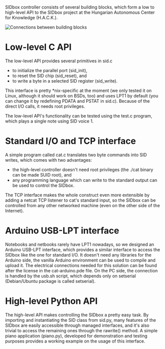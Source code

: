 SIDbox controller consists of several building blocks, which form a low to high-level API to the SIDbox project at the Hungarian Autonomous Center for Knowledge (H.A.C.K.).

![Connections between building blocks](http://vsza.hu/sidbox-connections.png)

Low-level C API
===============

The low-level API provides several primitives in sid.c

 - to initialize the parallel port (sid_init),
 - to reset the SID chip (sid_reset), and
 - to write a byte in a selected SID register (sid_write).

This interface is pretty *nix-specific at the moment (we only tested it on Linux, although it should work on BSDs, too) and uses LPT1 by default (you can change it by redefining PDATA and PSTAT in sid.c). Because of the direct I/O calls, it needs root privileges.

The low-level API's functionality can be tested using the test.c program, which plays a single note using SID voice 1.

Standard I/O and TCP interface
==============================

A simple program called cat.c translates two byte commands into SID writes, which comes with two advantages:

 - the high-level controller doesn't need root privileges (the ./cat binary can be made SUID root), and
 - any programming language which can write to the standard output can be used to control the SIDbox.

The TCP interface makes the whole construct even more extensible by adding a netcat TCP listener to cat's standard input, so the SIDbox can be controlled from any other networked machine (even on the other side of the Internet).

Arduino USB-LPT interface
=========================

Notebooks and netbooks rarely have LPT1 nowadays, so we designed an Arduino USB-LPT interface, which provides a similar interface to access the SIDbox like the one for standard I/O. It doesn't need any libraries for the Arduino side, the vanilla Arduino environment can be used to compile and upload it. The electrical connections needed for this solution can be found after the license in the cat-arduino.pde file. On the PC side, the connection is handled by the usb.sh script, which depends only on setserial (Debian/Ubuntu package is called setserial).

High-level Python API
=====================

The high-level API makes controlling the SIDbox a pretty easy task. By importing and instantiating the SID class from sid.py, many features of the SIDbox are easily accessible through managed interfaces, and it's also trivial to access the remaining ones through the rawrite() method. A simple piano application (piano.py), developed for demonstration and testing purposes provides a working example on the usage of this interface.
